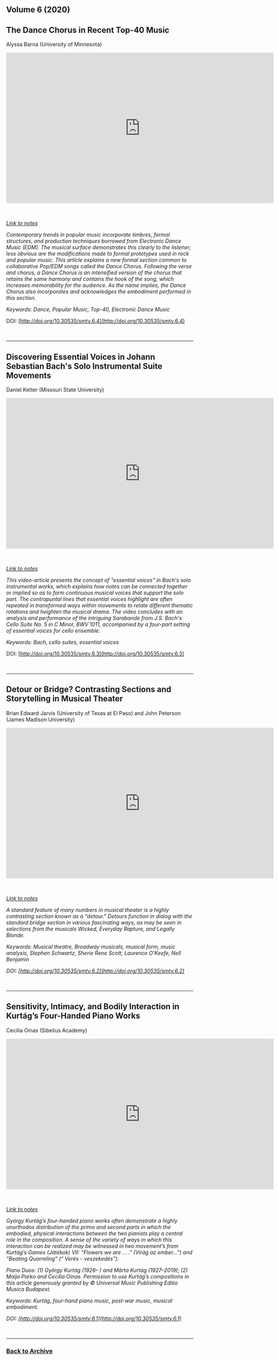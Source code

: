 ## Volume 6 (2020)

## The Dance Chorus in Recent Top-40 Music
Alyssa Barna (University of Minnesota)

<div class="intrinsic-container intrinsic-container-16x9">
<center><iframe src="https://player.vimeo.com/video/440793933?title=0&byline=0&portrait=0" width="720" height="405" frameborder="0" allow="autoplay; fullscreen" allowfullscreen></iframe></center>
</div><p>&nbsp;</p>

*[Link to notes](http://www.smt-v.org/bibliographies/6_4_Barna.pdf)*

*Contemporary trends in popular music incorporate timbres, formal structures, and production techniques borrowed from Electronic Dance Music (EDM). The musical surface demonstrates this clearly to the listener; less obvious are the modifications made to formal prototypes used in rock and popular music. This article explains a new formal section common to collaborative Pop/EDM songs called the Dance Chorus. Following the verse and chorus, a Dance Chorus is an intensified version of the chorus that retains the same harmony and contains the hook of the song, which increases memorability for the audience. As the name implies, the Dance Chorus also incorporates and acknowledges the embodiment performed in this section.*

*Keywords: Dance, Popular Music, Top-40, Electronic Dance Music*

DOI: [http://doi.org/10.30535/smtv.6.4](http://doi.org/10.30535/smtv.6.4)

<p>&nbsp;</p>
<hr>

## Discovering Essential Voices in Johann Sebastian Bach's Solo Instrumental Suite Movements
Daniel Ketter (Missouri State University)

<div class="intrinsic-container intrinsic-container-16x9">
<center><iframe src="https://player.vimeo.com/video/426253701?title=0&byline=0&portrait=0" width="720" height="405" frameborder="0" allow="autoplay; fullscreen" allowfullscreen></iframe></center>
</div><p>&nbsp;</p>

*[Link to notes](http://www.smt-v.org/bibliographies/6_3_Ketter.pdf)*

*This video-article presents the concept of "essential voices" in Bach's solo instrumental works, which explains how notes can be connected together or implied so as to form continuous musical voices that support the solo part. The contrapuntal lines that essential voices highlight are often repeated in transformed ways within movements to relate different thematic rotations and heighten the musical drama. The video concludes with an analysis and performance of the intriguing Sarabande from J.S. Bach's Cello Suite No. 5 in C Minor, BWV 1011, accompanied by a four-part setting of essential voices for cello ensemble.*

*Keywords: Bach, cello suites, essential voices*

DOI: [http://doi.org/10.30535/smtv.6.3](http://doi.org/10.30535/smtv.6.3)

<p>&nbsp;</p>
<hr>

## Detour or Bridge? Contrasting Sections and Storytelling in Musical Theater
Brian Edward Jarvis (University of Texas at El Paso) and John Peterson (James Madison University)

<div class="intrinsic-container intrinsic-container-16x9">
<center><iframe src="https://player.vimeo.com/video/381208367?title=0&byline=0&portrait=0" width="720" height="405" frameborder="0" allow="autoplay; fullscreen" allowfullscreen></iframe></center>
</div><p>&nbsp;</p>

*[Link to notes](http://www.smt-v.org/bibliographies/6_2_JarvisPeterson.pdf)*

*A standard feature of many numbers in musical theater is a highly contrasting section known as a “detour." Detours function in dialog with the standard bridge section in various fascinating ways, as may be seen in selections from the musicals Wicked, Everyday Rapture, and Legally Blonde.*

*Keywords: Musical theatre, Broadway musicals, musical form, music analysis, Stephen Schwartz, Sherie Rene Scott, Laurence O'Keefe, Nell Benjamin*

*DOI: [http://doi.org/10.30535/smtv.6.2](http://doi.org/10.30535/smtv.6.2)*

<p>&nbsp;</p>
<hr>

## Sensitivity, Intimacy, and Bodily Interaction in Kurtág’s Four-Handed Piano Works
Cecilia Oinas (Sibelius Academy)

<div class="intrinsic-container intrinsic-container-16x9">
<center><iframe src="https://player.vimeo.com/video/357104045?title=0&byline=0&portrait=0" width="720" height="405" frameborder="0" allow="autoplay; fullscreen" allowfullscreen></iframe></center>
</div><p>&nbsp;</p>

*[Link to notes](http://www.smt-v.org/bibliographies/6_1_Oinas.pdf)*

*György Kurtág’s four-handed piano works often demonstrate a highly unorthodox distribution of the primo and second parts in which the embodied, physical interactions between the two pianists play a central role in the composition. A sense of the variety of ways in which this interaction can be realized may be witnessed in two movement’s from Kurtág’s Games (Játékok) VII: “Flowers we are . . .” (Virág az ember...”) and “Beating Quarreling” (“ Verés - veszekedés”).*

*Piano Duos: (1) György Kurtág (1926– ) and Márta Kurtág (1927–2019); (2) Maija Parko and Cecilia Oinas. Permission to use Kurtág’s compositions in this article generously granted by © Universal Music Publishing Editio Musica Budapest.*
 
*Keywords: Kurtág, four-hand piano music, post-war music, musical embodiment.*

*DOI: [http://doi.org/10.30535/smtv.6.1](http://doi.org/10.30535/smtv.6.1)*

<p>&nbsp;</p>
<hr>

### [Back to Archive](index.md)
